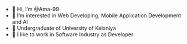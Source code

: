 - 👋 Hi, I’m @Ama-99
- 👀 I’m interested in Web Developing, Mobile Application Development and AI
- 🌱 Undergraduate of University of Kelaniya
- 💞️ I like to work in Software Industry as Developer


<!---
Ama-99/Ama-99 is a ✨ special ✨ repository because its `README.md` (this file) appears on your GitHub profile.
You can click the Preview link to take a look at your changes.
--->
